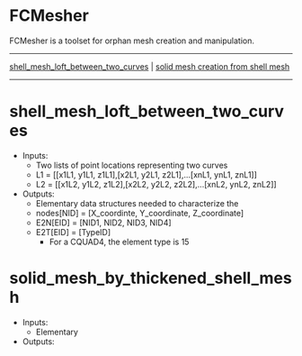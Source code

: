 FCMesher
========

FCMesher is a toolset for orphan mesh creation and manipulation.

---

[shell_mesh_loft_between_two_curves](#shell_mesh_loft_between_two_curve) |
[solid mesh creation from shell mesh](solid_mesh_by_thickened_shell_mesh)

---

# shell_mesh_loft_between_two_curves

* Inputs:
    - Two lists of point locations representing two curves
    - L1 = [[x1L1, y1L1, z1L1],[x2L1, y2L1, z2L1],...[xnL1, ynL1, znL1]]
    - L2 = [[x1L2, y1L2, z1L2],[x2L2, y2L2, z2L2],...[xnL2, ynL2, znL2]]
* Outputs:
    - Elementary data structures needed to characterize the 
    - nodes[NID] = [X_coordinte, Y_coordinate, Z_coordinate]
    - E2N[EID] = [NID1, NID2, NID3, NID4]
    - E2T[EID] = [TypeID] 
        - For a CQUAD4, the element type is 15

# solid_mesh_by_thickened_shell_mesh

* Inputs:
    - Elementary 
* Outputs:
